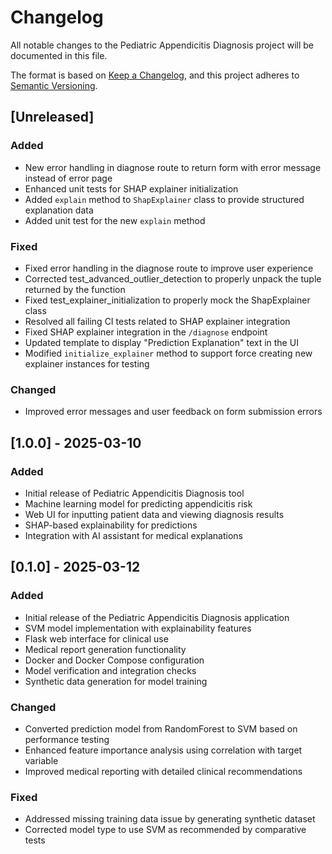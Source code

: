 # Changelog

All notable changes to the Pediatric Appendicitis Diagnosis project will be documented in this file.

The format is based on [Keep a Changelog](https://keepachangelog.com/en/1.0.0/),
and this project adheres to [Semantic Versioning](https://semver.org/spec/v2.0.0.html).

## [Unreleased]

### Added
- New error handling in diagnose route to return form with error message instead of error page
- Enhanced unit tests for SHAP explainer initialization
- Added `explain` method to `ShapExplainer` class to provide structured explanation data
- Added unit test for the new `explain` method

### Fixed
- Fixed error handling in the diagnose route to improve user experience
- Corrected test_advanced_outlier_detection to properly unpack the tuple returned by the function
- Fixed test_explainer_initialization to properly mock the ShapExplainer class
- Resolved all failing CI tests related to SHAP explainer integration
- Fixed SHAP explainer integration in the `/diagnose` endpoint
- Updated template to display "Prediction Explanation" text in the UI
- Modified `initialize_explainer` method to support force creating new explainer instances for testing

### Changed
- Improved error messages and user feedback on form submission errors

## [1.0.0] - 2025-03-10

### Added
- Initial release of Pediatric Appendicitis Diagnosis tool
- Machine learning model for predicting appendicitis risk
- Web UI for inputting patient data and viewing diagnosis results
- SHAP-based explainability for predictions
- Integration with AI assistant for medical explanations

## [0.1.0] - 2025-03-12

### Added
- Initial release of the Pediatric Appendicitis Diagnosis application
- SVM model implementation with explainability features
- Flask web interface for clinical use
- Medical report generation functionality
- Docker and Docker Compose configuration
- Model verification and integration checks
- Synthetic data generation for model training

### Changed
- Converted prediction model from RandomForest to SVM based on performance testing
- Enhanced feature importance analysis using correlation with target variable
- Improved medical reporting with detailed clinical recommendations

### Fixed
- Addressed missing training data issue by generating synthetic dataset
- Corrected model type to use SVM as recommended by comparative tests
